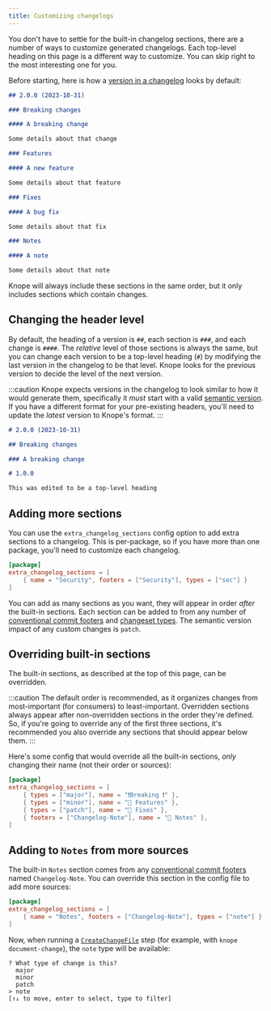 ```yaml
---
title: Customizing changelogs
---
```


You don't have to settle for the built-in changelog sections,
there are a number of ways to customize generated changelogs.
Each top-level heading on this page is a different way to customize.
You can skip right to the most interesting one for you.

Before starting, here is how a [version in a changelog](/reference/concepts/changelog#versions) looks by default:

```markdown
## 2.0.0 (2023-10-31)

### Breaking changes

#### A breaking change

Some details about that change

### Features

#### A new feature

Some details about that feature

### Fixes

#### A bug fix

Some details about that fix

### Notes

#### A note

Some details about that note
```

Knope will always include these sections in the same order, but it only includes sections which contain changes.

## Changing the header level

By default, the heading of a version is `##`, each section is `###`, and each change is `####`.
The _relative_ level of those sections is always the same,
but you can change each version to be a top-level heading (`#`)
by modifying the last version in the changelog to be that level.
Knope looks for the previous version to decide the level of the next version.

:::caution
Knope expects versions in the changelog to look similar to how it would generate them,
specifically it _must_ start with a valid [semantic version](/reference/concepts/semantic-versioning).
If you have a different format for your pre-existing headers, you'll need to update the _latest_ version to Knope's format.
:::

```markdown
# 2.0.0 (2023-10-31)

## Breaking changes

### A breaking change

# 1.0.0

This was edited to be a top-level heading
```

## Adding more sections

You can use the `extra_changelog_sections` config option to add extra sections to a changelog.
This is per-package, so if you have more than one package, you'll need to customize each changelog.

```toml title="knope.toml"
[package]
extra_changelog_sections = [
    { name = "Security", footers = ["Security"], types = ["sec"] }
]
```

You can add as many sections as you want, they will appear in order _after_ the built-in sections.
Each section can be added to from any number of [conventional commit footers](/reference/concepts/conventional-commits/#footers) and [changeset types](https://github.com/knope-dev/changesets?tab=readme-ov-file#change-type).
The semantic version impact of any custom changes is `patch`.

## Overriding built-in sections

The built-in sections, as described at the top of this page, can be overridden.

:::caution
The default order is recommended, as it organizes changes from most-important (for consumers) to least-important.
Overridden sections always appear after non-overridden sections in the order they're defined.
So, if you're going to override any of the first three sections,
it's recommended you also override any sections that should appear below them.
:::

Here's some config that would override all the built-in sections,
_only_ changing their name (not their order or sources):

```toml title="knope.toml"
[package]
extra_changelog_sections = [
    { types = ["major"], name = "❗️Breaking ❗" },
    { types = ["minor"], name = "🚀 Features" },
    { types = ["patch"], name = "🐛 Fixes" },
    { footers = ["Changelog-Note"], name = "📝 Notes" },
]
```

## Adding to `Notes` from more sources

The built-in `Notes` section comes from any [conventional commit footers](/reference/concepts/conventional-commits#footers) named `Changelog-Note`.
You can override this section in the config file to add more sources:

```toml title="knope.toml"
[package]
extra_changelog_sections = [
    { name = "Notes", footers = ["Changelog-Note"], types = ["note"] }
]
```

Now, when running a [`CreateChangeFile`](/reference/config-file/steps/create-change-file/) step (for example, with `knope document-change`), the `note` type will be available:

```text
? What type of change is this?
  major
  minor
  patch
> note
[↑↓ to move, enter to select, type to filter]
```
